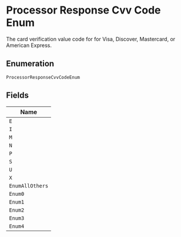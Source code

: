 
# Processor Response Cvv Code Enum

The card verification value code for for Visa, Discover, Mastercard, or American Express.

## Enumeration

`ProcessorResponseCvvCodeEnum`

## Fields

| Name |
|  --- |
| `E` |
| `I` |
| `M` |
| `N` |
| `P` |
| `S` |
| `U` |
| `X` |
| `EnumAllOthers` |
| `Enum0` |
| `Enum1` |
| `Enum2` |
| `Enum3` |
| `Enum4` |

